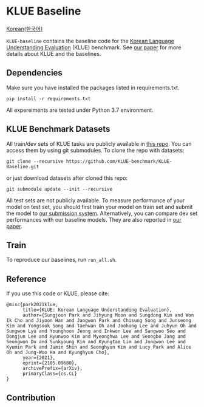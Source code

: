 # KLUE Baseline

[Korean(한국어)](README_ko.md)

`KLUE-baseline` contains the baseline code for the [Korean Language Understanding Evaluation](https://klue-benchmark.com/) (KLUE) benchmark. See [our paper](https://arxiv.org/pdf/2105.09680.pdf) for more details about KLUE and the baselines.

## Dependencies

Make sure you have installed the packages listed in requirements.txt.

```
pip install -r requirements.txt
```

All expereiments are tested under Python 3.7 environment.

## KLUE Benchmark Datasets

All train/dev sets of KLUE tasks are publicly available in [this repo](https://github.com/KLUE-benchmark/KLUE). You can access them by using git submodules. To clone the repo with datasets:
```
git clone --recursive https://github.com/KLUE-benchmark/KLUE-Baseline.git
```
or just download datasets after cloned this repo:
```
git submodule update --init --recursive
```

All test sets are not publicly available. To measure performance of your model on test set, you should first train your model on train set and submit the model to [our submission system](http://klue-benchmark.com/). Alternatively, you can compare dev set performances with our baseline models. They are also reported in [our paper](https://arxiv.org/pdf/2105.09680.pdf).


## Train

To reproduce our baselines, run `run_all.sh`. 

## Reference

If you use this code or KLUE, please cite:

```
@misc{park2021klue,
      title={KLUE: Korean Language Understanding Evaluation}, 
      author={Sungjoon Park and Jihyung Moon and Sungdong Kim and Won Ik Cho and Jiyoon Han and Jangwon Park and Chisung Song and Junseong Kim and Yongsook Song and Taehwan Oh and Joohong Lee and Juhyun Oh and Sungwon Lyu and Younghoon Jeong and Inkwon Lee and Sangwoo Seo and Dongjun Lee and Hyunwoo Kim and Myeonghwa Lee and Seongbo Jang and Seungwon Do and Sunkyoung Kim and Kyungtae Lim and Jongwon Lee and Kyumin Park and Jamin Shin and Seonghyun Kim and Lucy Park and Alice Oh and Jung-Woo Ha and Kyunghyun Cho},
      year={2021},
      eprint={2105.09680},
      archivePrefix={arXiv},
      primaryClass={cs.CL}
}
```

## Contribution

